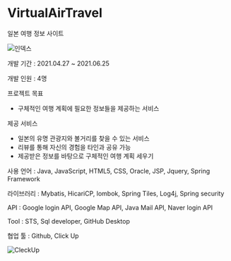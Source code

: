 # VirtualAirTravel
일본 여행 정보 사이트

![인덱스](https://user-images.githubusercontent.com/52490515/126123067-a97884da-dee5-4542-b2f0-5a63d71e8eab.png)

개발 기간 : 2021.04.27 ~ 2021.06.25

개발 인원 : 4명

프로젝트 목표
- 구체적인 여행 계획에 필요한 정보들을 제공하는 서비스

제공 서비스
- 일본의 유명 관광지와 볼거리를 찾을 수 있는 서비스
- 리뷰를 통해 자신의 경험을 타인과 공유 가능
- 제공받은 정보를 바탕으로 구체적인 여행 계획 세우기

사용 언어 : Java, JavaScript, HTML5, CSS, Oracle, JSP, Jquery, Spring Framework

라이브러리 : Mybatis, HicariCP, lombok, Spring Tiles, Log4j, Spring security

API : Google login API, Google Map API, Java Mail API, Naver login API

Tool : STS, Sql developer, GitHub Desktop

협업 툴 : Github, Click Up

![CleckUp](https://user-images.githubusercontent.com/52490515/141128884-362c069c-4ede-4311-94cc-c46452730da1.png)
